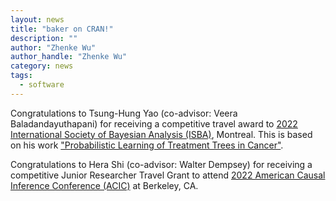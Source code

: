 ```yaml
---
layout: news
title: "baker on CRAN!"
description: ""
author: "Zhenke Wu"
author_handle: "Zhenke Wu"
category: news
tags: 
  - software
---
```


Congratulations to Tsung-Hung Yao (co-advisor: Veera Baladandayuthapani) for receiving a competitive travel award to [2022 International Society of Bayesian Analysis (ISBA)](https://isbawebmaster.github.io/ISBA2022/), Montreal. This is based on his work ["Probabilistic Learning of Treatment Trees in Cancer"](https://arxiv.org/abs/2201.09371). 

Congratulations to Hera Shi (co-advisor: Walter Dempsey) for receiving a competitive Junior Researcher Travel Grant to attend [2022 American Causal Inference Conference (ACIC)](https://ctml.berkeley.edu/american-causal-inference-conference-2022) at Berkeley, CA. 